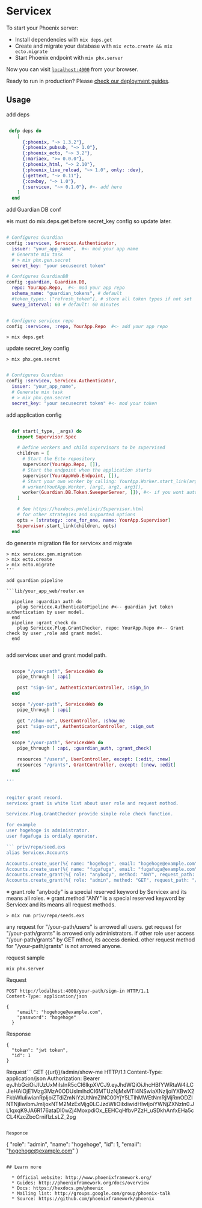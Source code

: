 # Servicex

To start your Phoenix server:

  * Install dependencies with `mix deps.get`
  * Create and migrate your database with `mix ecto.create && mix ecto.migrate`
  * Start Phoenix endpoint with `mix phx.server`

Now you can visit [`localhost:4000`](http://localhost:4000) from your browser.

Ready to run in production? Please [check our deployment guides](http://www.phoenixframework.org/docs/deployment).

## Usage

add deps

```mix.exs

 defp deps do
    [
      {:phoenix, "~> 1.3.2"},
      {:phoenix_pubsub, "~> 1.0"},
      {:phoenix_ecto, "~> 3.2"},
      {:mariaex, ">= 0.0.0"},
      {:phoenix_html, "~> 2.10"},
      {:phoenix_live_reload, "~> 1.0", only: :dev},
      {:gettext, "~> 0.11"},
      {:cowboy, "~> 1.0"},
      {:servicex, "~> 0.1.0"}, #<- add here
    ]
  end

```

add Guardian DB conf

※is must do mix.deps.get before secret_key config
so update later.

```config/config.exs

# Configures Guardian
config :servicex, Servicex.Authenticator,
  issuer: "your_app_name",  #<- mod your app name
  # Generate mix task 
  # > mix phx.gen.secret
  secret_key: "your secusecret token"

# Configures GuardianDB
config :guardian, Guardian.DB,
  repo: YourApp.Repo,  #<- mod your app repo
  schema_name: "guardian_tokens", # default
  #token_types: ["refresh_token"], # store all token types if not set
  sweep_interval: 60 # default: 60 minutes

```

```config/dev.exs

# Configure servicex repo
config :servicex, :repo, YourApp.Repo  #<- add your app repo

```

```
> mix deps.get
```

update secret_key config

```
> mix phx.gen.secret
```

```config/config.exs

# Configures Guardian
config :servicex, Servicex.Authenticator,
  issuer: "your_app_name",  
  # Generate mix task 
  # > mix phx.gen.secret
  secret_key: "your secusecret token" #<- mod your token

```

add application config

```lib/your_app/application.ex

  def start(_type, _args) do
    import Supervisor.Spec

    # Define workers and child supervisors to be supervised
    children = [
      # Start the Ecto repository
      supervisor(YourApp.Repo, []),
      # Start the endpoint when the application starts
      supervisor(YourAppWeb.Endpoint, []),
      # Start your own worker by calling: YourApp.Worker.start_link(arg1, arg2, arg3)
      # worker(YoutApp.Worker, [arg1, arg2, arg3]),
      worker(Guardian.DB.Token.SweeperServer, []), #<- if you wont auto sweep invalid token, you must add GuardianDB worker.
    ]

    # See https://hexdocs.pm/elixir/Supervisor.html
    # for other strategies and supported options
    opts = [strategy: :one_for_one, name: YourApp.Supervisor]
    Supervisor.start_link(children, opts)
  end

```

do generate migration file for servicex and migrate

```
> mix servicex.gen.migration
> mix ecto.create
> mix ecto.migrate
'''

add guardian pipeline

```lib/your_app_web/router.ex

  pipeline :guardian_auth do
    plug Servicex.AuthenticatePipeline #<-- guardian jwt token authentication by user model.
  end
  pipeline :grant_check do
    plug Servicex.Plug.GrantChecker, repo: YourApp.Repo #<-- Grant check by user ,role and grant model.
  end


```

add servicex user and grant model path.

```lib/your_app_web/router.ex

  scope "/your-path", ServicexWeb do
    pipe_through [ :api]

    post "sign-in", AuthenticatorController, :sign_in
  end

  scope "/your-path", ServicexWeb do
    pipe_through [ :api]

    get "/show-me", UserController, :show_me
    post "sign-out", AuthenticatorController, :sign_out
  end

  scope "/your-path", ServicexWeb do
    pipe_through [ :api, :guardian_auth, :grant_check]

    resources "/users", UserController, except: [:edit, :new]
    resources "/grants", GrantController, except: [:new, :edit]
  end

'''


regiter grant record.
servicex grant is white list about user role and request mothod.

Servicex.Plug.GrantChecker provide simple role check function.

for example
user hogehoge is administrator.
user fugafuga is ordialy operator.

``` priv/repo/seed.exs
alias Servicex.Accounts

Accounts.create_user(%{ name: "hogehoge", email: "hogehoge@example.com", password: "hogehoge", role: "admin"})
Accounts.create_user(%{ name: "fugafuga", email: "fugafuga@example.com", password: "fugafuga", role: "operator"})
Accounts.create_grant(%{ role: "anybody", method: "ANY", request_path: "/your-path/users" })
Accounts.create_grant(%{ role: "admin", method: "GET", request_path: "/your-path/grants" })

```
※ grant.role "anybody" is a special reserved keyword by Servicex and its means all roles.
※ grant.method "ANY" is a special reserved keyword by Servicex and its means all request methods.

```
> mix run priv/repo/seeds.exs
```

any request for "/your-path/users" is arrowed all users.
get request for "/your-path/grants" is arrowed only administrators.
if other role user access "/your-path/grants" by GET mthod, its access denied.
other request method for "/your-path/grants" is not arrowed anyone.


request sample 

```
mix phx.server
```

Request
```
POST http://lodalhost:4000/your-path/sign-in HTTP/1.1
Content-Type: application/json

{
    "email": "hogehoge@example.com", 
    "password": "hogehoge"
  }
```

Response
```
{
  "token": "jwt token",
  "id": 1
}
```

Request```
GET {{url}}/admin/show-me HTTP/1.1
Content-Type: application/json
Authorization: Bearer eyJhbGciOiJIUzUxMiIsInR5cCI6IkpXVCJ9.eyJhdWQiOiJhcHBfYWRtaW4iLCJleHAiOjE1Mzg3MzA0ODUsImlhdCI6MTUzNjMxMTI4NSwiaXNzIjoiYXBwX2FkbWluIiwianRpIjoiZTdiZmNlYzUtNmZlNC00YjY5LTlhMWEtNmRjMjRmODZlNTNjIiwibmJmIjoxNTM2MzExMjg0LCJzdWIiOiIxIiwidHlwIjoiYWNjZXNzIn0.JL1qxqK9JA6R176ataDI0wZj4MoxpdiOx_EEHCqHfbvPZzH_uSDkhAnfxEHa5cCL4KzcZbcCrniflzLsLZ_2pg
```

Responce
```
{
  "role": "admin",
  "name": "hogehoge",
  "id": 1,
  "email": "hogehoge@example.com"
}

```

## Learn more

  * Official website: http://www.phoenixframework.org/
  * Guides: http://phoenixframework.org/docs/overview
  * Docs: https://hexdocs.pm/phoenix
  * Mailing list: http://groups.google.com/group/phoenix-talk
  * Source: https://github.com/phoenixframework/phoenix